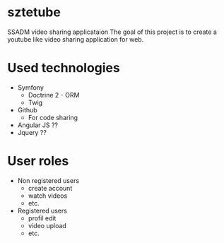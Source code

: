 # sztetube
SSADM video sharing applicataion
The goal of this project is to create a youtube like video sharing application for web.

# Used technologies
- Symfony
  - Doctrine 2 - ORM
  - Twig
- Github 
  - For code sharing
- Angular JS ??
- Jquery ??

# User roles
- Non registered users
  - create account
  - watch videos
  - etc.
- Registered users
  - profil edit
  - video upload
  - etc.
